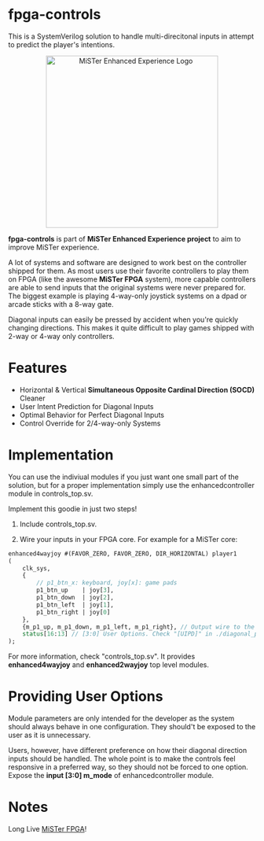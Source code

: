 # **fpga-controls** #
This is a SystemVerilog solution to handle multi-direcitonal inputs in attempt to predict the player's intentions.

<p align="center">
<img src="https://i.imgur.com/DklV94U.png" width="350px" alt="MiSTer Enhanced Experience Logo">
</p>

**fpga-controls** is part of **MiSTer Enhanced Experience project** to aim to improve MiSTer experience.


A lot of systems and software are designed to work best on the controller shipped for them. As most users use their favorite controllers to play them on FPGA (like the awesome **MiSTer FPGA** system), more capable controllers are able to send inputs that the original systems were never prepared for. The biggest example is playing 4-way-only joystick systems on a dpad or arcade sticks with a 8-way gate.

Diagonal inputs can easily be pressed by accident when you're quickly changing directions. This makes it quite difficult to play games shipped with 2-way or 4-way only controllers.

**Features**
=============
- Horizontal & Vertical **Simultaneous Opposite Cardinal Direction (SOCD)** Cleaner
- User Intent Prediction for Diagonal Inputs
- Optimal Behavior for Perfect Diagonal Inputs
- Control Override for 2/4-way-only Systems

**Implementation**
=============
You can use the indiviual modules if you just want one small part of the solution, but for a proper implementation simply use the enhancedcontroller module in controls_top.sv.

Implement this goodie in just two steps!

1. Include controls_top.sv.

2. Wire your inputs in your FPGA core. For example for a MiSTer core:
```systemverilog
enhanced4wayjoy #(FAVOR_ZERO, FAVOR_ZERO, DIR_HORIZONTAL) player1
(
    clk_sys,
    {
        // p1_btn_x: keyboard, joy[x]: game pads
        p1_btn_up    | joy[3],
        p1_btn_down  | joy[2],
        p1_btn_left  | joy[1],
        p1_btn_right | joy[0]
    },
    {m_p1_up, m_p1_down, m_p1_left, m_p1_right}, // Output wire to the core
    status[16:13] // [3:0] User Options. Check "[UIPD]" in ./diagonal_prediction.sv.
);
```

For more information, check "controls_top.sv". It provides **enhanced4wayjoy** and **enhanced2wayjoy** top level modules.

**Providing User Options**
=============
Module parameters are only intended for the developer as the system should always behave in one configuration. They should't be exposed to the user as it is unnecessary.

Users, however, have different preference on how their diagonal direction inputs should be handled. The whole point is to make the controls feel responsive in a preferred way, so they should not be forced to one option. Expose the **input [3:0] m_mode** of enhancedcontroller module.

**Notes**
=============
Long Live [MiSTer FPGA](https://github.com/MiSTer-devel/Main_MiSTer/wiki)!
